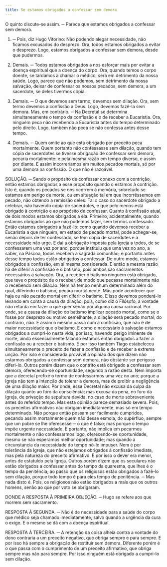 ```yaml
---
title: Se estamos obrigados a confessar sem demora
---
```


O quinto discute-se assim. ─ Parece que estamos obrigados a confessar sem demora.  

1. ─ Pois, diz Hugo Vitorino: Não podendo alegar necessidade, não ficamos excusados do desprezo. Ora, todos estamos obrigados a evitar o desprezo. Logo, estamos obrigados a confessar sem demora, desde que pudermos.  

2. Demais. ─ Todos estamos obrigados a nos esforçar mais por evitar a doença espiritual que a doença do corpo. Ora, quando temos o corpo doente, se tardamos a chamar o médico, será em detrimento da nossa saúde. Logo, parece que não podemos, sem detrimento da nossa salvação, deixar de confessar os nossos pecados, sem demora, a um sacerdote, se deles tivermos cópia.  

3. Demais. ─ O que devemos sem termo, devemos sem dilação. Ora, sem termo devemos a confissão a Deus. Logo, devemos fazê-la sem demora.  Mas, em contrário. ─ Na Decretal se determina simultaneamente o tempo da confissão e o de receber a Eucaristia. Ora, ninguém peca não recebendo a Eucaristia antes do tempo determinado pelo direito. Logo, também não peca se não confessa antes desse tempo. 

2. Demais. ─ Quem omite ao que está obrigado por preceito peca mortalmente. Quem portanto não confessasse sem dilação, quando tem cópia de sacerdotes se tivesse obrigação de confessar sem demora, pecaria mortalmente: e pela mesma razão em tempo diverso, e assim por diante. E assim incorreríamos em muitos pecados mortais, só por uma demora na confissão. O que não é razoável.  

SOLUÇÃO. ─ Sendo o propósito de confessar conexo com a contrição, então estamos obrigados a esse propósito quando o estamos à contrição. Isto é, quando os pecados se nos ocorrem à memória, sobretudo se estamos em perigo de morte, ou em situação tal em que incorrêssemos em pecado, não obtendo a remissão deles. Tal o caso do sacerdote obrigado a celebrar, não havendo cópia de sacerdotes, e que pelo menos está obrigado à contrição e ao propósito de confessar.  Quanto à confissão atual, de dois modos estamos obrigados a ela.  Primeiro, acidentalmente, quando estamos obrigados ao que não podemos fazer, sem termos confessado. Então estamos obrigados a fazê-lo: como quando devemos receber a Eucaristia a que ninguém, em estado de pecado mortal, pode achegar-se, senão depois de ter confessado, se tem cópia de sacerdotes e a necessidade não urge. E dai a obrigação imposta pela Igreja a todos, de se confessarem uma vez por ano, porque instituiu que uma vez no ano, a saber, na Páscoa, todos recebem a sagrada comunhão; e portanto antes desse tempo todos estão obrigados a confessar.  De outro modo, estamos obrigados a confissão, em si mesma considerada. E então a mesma razão há de diferir a confissão e o batismo, pois ambos são sacramentos necessários à salvação. Ora, a receber o batismo ninguém está obrigado, que teve o propósito de o receber, de modo que pecasse mortalmente não o recebendo sem dilação. Nem há tempo nenhum determinado além do qual, diferindo o batismo, pecará mortalmente. Mas pode acontecer que haja ou não pecado mortal em diferir o batismo. E isso devemos ponderá-lo levando em conta a causa da dilação; pois, como diz o Filósofo, a vontade não retarda em fazer o que quer senão por alguma causa racional. Por onde, se a causa da dilação do batismo implicar pecado mortal, como se o fosse por desprezo ou motivo semelhante, a dilação será pecado mortal; do contrário, não. E assim o mesmo passa com a confissão, que não é de maior necessidade que o batismo. E como o necessário à salvação estamos obrigados a cumpri-lo nesta vida, por isso, havendo perigo iminente de morte, ainda essencialmente falando estamos então obrigados a fazer a confissão ou a receber o batismo. E por isso também Tiago estabeleceu simultaneamente o preceito de fazer a confissão e de receber a extrema unção.  Por isso é considerada provável a opinião dos que dizem não estarmos obrigados a confessar sem demora, não obstante ser perigoso diferi-lo. Outros porém dizem que o contrito está obrigado a confessar sem demora, oferecendo-se oportunidade, segundo a razão desta. Nem importa que a decretal prefixe o termo de confessarmos uma vez no ano; porque a Igreja não tem a intenção de tolerar a demora, mas de proibir a negligência de uma dilação maior. Por onde, essa Decretal não excusa da culpa da dilação quanto ao foro da consciência; mas excusa da pena, no foro da Igreja, de privação de sepultura devida, no caso de morte sobreveniente antes do referido tempo. Mas esta opinião parece demasiado severa. Pois, os preceitos afirmativos não obrigam imediatamente, mas só em tempo determinado. Não porque então possam ser facilmente cumpridos, pecando assim mortalmente quem não desse esmola, do supérfluo, sempre que um pobre se lhe oferecesse ─ o que é falso; mas porque o tempo impõe urgente necessidade. E portanto, não implica em pecarmos mortalmente o não confessarmos logo, oferecendo-se oportunidade, mesmo se não esperamos melhor oportunidade; mas quando a circunstancia da necessidade do tempo nô-lo impuser. Nem é por tolerância da Igreja, que não estejamos obrigados à confissão imediata, mas pela natureza do preceito afirmativo. E por isso o dever era menor, antes de estatuído pela Igreja. Outros porém dizem que os seculares não estão obrigados a confessar antes do tempo da quaresma, que lhes é o tempo da penitência; ao passo que os religiosos estão obrigados a fazê-lo sem dilação, porque todo tempo é para eles tempo de penitência. ─ Mas nada disto é. Pois, os religiosos não estão obrigados a mais que os outros homens, senão ao que por voto se obrigaram.  

DONDE A RESPOSTA À PRIMEIRA OBJEÇÃO. ─ Hugo se refere aos que morrem sem sacramento.  

RESPOSTA À SEGUNDA. ─ Não é de necessidade para a saúde do corpo que médico seja chamado imediatamente, salvo quando a urgência da cura o exige. E o mesmo se dá com a doença espiritual.  

RESPOSTA À TERCEIRA. ─ A retenção da coisa alheia contra a vontade do dono contraria a um preceito negativo, que obriga sempre e para sempre. E por isso há sempre a obrigação de restituir sem demora. Diferente porém é o que passa com o cumprimento de um preceito afirmativo, que obriga sempre mas não para sempre. Por isso ninguém está obrigado a cumpri-lo sem dilação.
